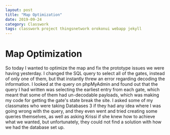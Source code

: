 ```yaml
---
layout: post
title: "Map Optimization"
date: 2019-09-24
category: Classwork
tags: classwork project thingsnetwork orokonui webapp jekyll
---
```


# Map Optimization

So today I wanted to optimize the map and fix the prototype issues we were having yesterday. I changed the SQL query to select all of the gates, instead of only one of them, but that instantly threw an error regarding decoding the
information. I looked at the query on phpMyAdmin and found out that the query I had written was selecting the earliest entry from each gate, which meant that some of them had un-decodable payloads, which was making my code for getting
the gate's state break the site. I asked some of my classmates who were taking Databases 3 if they had any idea where I was going wrong with the query, and they even went and tried creating some queries themselves, as well as asking Krissi
if she knew how to achieve what we wanted, but unfortunately, they could not find a solution with how we had the database set up.
